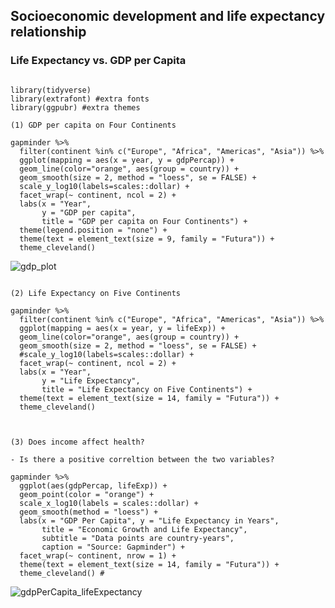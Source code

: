 ## Socioeconomic development and life expectancy relationship
### Life Expectancy vs. GDP per Capita

```{r}

library(tidyverse)
library(extrafont) #extra fonts
library(ggpubr) #extra themes

(1) GDP per capita on Four Continents

gapminder %>%
  filter(continent %in% c("Europe", "Africa", "Americas", "Asia")) %>%
  ggplot(mapping = aes(x = year, y = gdpPercap)) +
  geom_line(color="orange", aes(group = country)) +
  geom_smooth(size = 2, method = "loess", se = FALSE) +
  scale_y_log10(labels=scales::dollar) +
  facet_wrap(~ continent, ncol = 2) +
  labs(x = "Year",
       y = "GDP per capita",
       title = "GDP per capita on Four Continents") +
  theme(legend.position = "none") +
  theme(text = element_text(size = 9, family = "Futura")) +
  theme_cleveland()

```

![gdp_plot](https://github.com/ramin-asaadi/R/assets/155740766/c7e2640b-efea-46e1-9ece-4ad427dea2d5)


```{r}

(2) Life Expectancy on Five Continents

gapminder %>% 
  filter(continent %in% c("Europe", "Africa", "Americas", "Asia")) %>%
  ggplot(mapping = aes(x = year, y = lifeExp)) +
  geom_line(color="orange", aes(group = country)) +
  geom_smooth(size = 2, method = "loess", se = FALSE) +
  #scale_y_log10(labels=scales::dollar) +
  facet_wrap(~ continent, ncol = 2) +
  labs(x = "Year",
       y = "Life Expectancy",
       title = "Life Expectancy on Five Continents") +
  theme(text = element_text(size = 14, family = "Futura")) +
  theme_cleveland() 


```



  
```{r}

(3) Does income affect health?

- Is there a positive correltion between the two variables?

gapminder %>%
  ggplot(aes(gdpPercap, lifeExp)) +
  geom_point(color = "orange") +
  scale_x_log10(labels = scales::dollar) +
  geom_smooth(method = "loess") +
  labs(x = "GDP Per Capita", y = "Life Expectancy in Years",
       title = "Economic Growth and Life Expectancy",
       subtitle = "Data points are country-years",
       caption = "Source: Gapminder") +
  facet_wrap(~ continent, nrow = 1) +
  theme(text = element_text(size = 14, family = "Futura")) +
  theme_cleveland() #

```

![gdpPerCapita_lifeExpectancy](https://github.com/ramin-asaadi/R/assets/155740766/ce90892e-61ff-44fa-98b8-1019baed5fc3)
